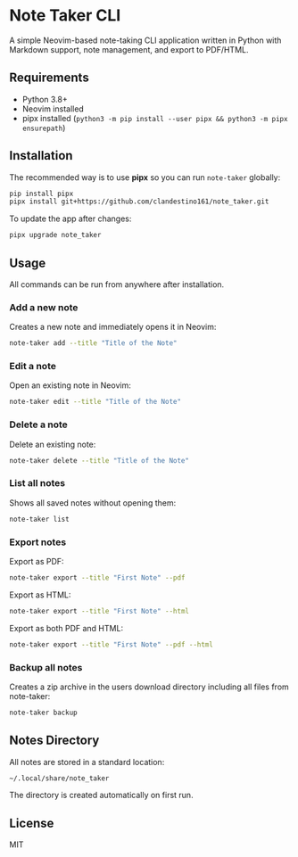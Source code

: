# Note Taker CLI

A simple Neovim-based note-taking CLI application written in Python with Markdown support, note management, and export to PDF/HTML.

## Requirements

* Python 3.8+
* Neovim installed
* pipx installed (`python3 -m pip install --user pipx && python3 -m pipx ensurepath`)

## Installation

The recommended way is to use **pipx** so you can run `note-taker` globally:

```bash
pip install pipx
pipx install git+https://github.com/clandestino161/note_taker.git
```

To update the app after changes:

```bash
pipx upgrade note_taker
```

## Usage

All commands can be run from anywhere after installation.

### Add a new note

Creates a new note and immediately opens it in Neovim:

```bash
note-taker add --title "Title of the Note"
```

### Edit a note

Open an existing note in Neovim:

```bash
note-taker edit --title "Title of the Note"
```

### Delete a note

Delete an existing note:

```bash
note-taker delete --title "Title of the Note"
```

### List all notes

Shows all saved notes without opening them:

```bash
note-taker list
```

### Export notes

Export as PDF:

```bash
note-taker export --title "First Note" --pdf
```

Export as HTML:

```bash
note-taker export --title "First Note" --html
```

Export as both PDF and HTML:

```bash
note-taker export --title "First Note" --pdf --html
```

### Backup all notes

Creates a zip archive in the users download directory including all files from note-taker:

```bash
note-taker backup
```

## Notes Directory

All notes are stored in a standard location:

```bash
~/.local/share/note_taker
```

The directory is created automatically on first run.

## License

MIT
